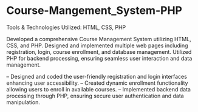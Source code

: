 # Course-Mangement_System-PHP
Tools & Technologies Utilized:
HTML, CSS, PHP

Developed a comprehensive Course Management System utilizing HTML, CSS, and PHP. Designed and  implemented multiple web pages including registration, login, course enrollment, and database management. Utilized PHP for backend processing, ensuring seamless user interaction and data management.


–	Designed and coded the user-friendly registration and login interfaces enhancing user accessibility.
–	Created dynamic enrollment functionality allowing users to enroll in available courses.
–	Implemented backend data processing through PHP, ensuring secure user authentication and data manipulation.


